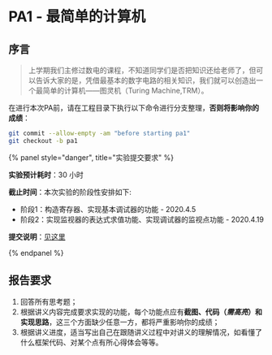 # PA1 - 最简单的计算机

## 序言

> 上学期我们主修过数电的课程，不知道同学们是否把知识还给老师了，但可以告诉大家的是，凭借最基本的数字电路的相关知识，我们就可以创造出一个最简单的计算机——图灵机（Turing Machine,TRM）。

在进行本次PA前，请在工程目录下执行以下命令进行分支整理，**否则将影响你的成绩**：

```bash
git	commit --allow-empty -am "before starting pa1" 
git	checkout -b	pa1
```

{% panel style="danger", title="实验提交要求" %}

**实验预计耗时**：30 小时

**截止时间**：本次实验的阶段性安排如下:

- 阶段1：构造寄存器、实现基本调试器的功能 - 2020.4.5
- 阶段2：实现监视器的表达式求值功能、实现调试器的监视点功能 - 2020.4.19

**提交说明**：[见这里](../others/submit-requirement.md)

{% endpanel %}

## 报告要求

1. 回答所有思考题；
2. 根据讲义内容完成要求实现的功能，每个功能点应有**截图、代码（*需高亮*）和实现思路**，这三个方面缺少任意一方，都将严重影响你的成绩；
3. 根据讲义进度，适当写出自己在跟随讲义过程中对讲义的理解情况，如看懂了什么框架代码、对某个点有所心得体会等等。
